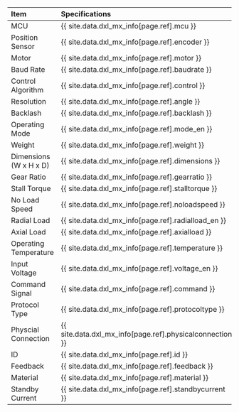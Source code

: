 
| Item                   | Specifications                                           |
|:-----------------------|:---------------------------------------------------------|
| MCU                    | {{ site.data.dxl_mx_info[page.ref].mcu }}                |
| Position Sensor        | {{ site.data.dxl_mx_info[page.ref].encoder }}            |
| Motor                  | {{ site.data.dxl_mx_info[page.ref].motor }}              |
| Baud Rate              | {{ site.data.dxl_mx_info[page.ref].baudrate }}           |
| Control Algorithm      | {{ site.data.dxl_mx_info[page.ref].control }}            |
| Resolution             | {{ site.data.dxl_mx_info[page.ref].angle }}              |
| Backlash               | {{ site.data.dxl_mx_info[page.ref].backlash }}           |
| Operating Mode         | {{ site.data.dxl_mx_info[page.ref].mode_en }}            |
| Weight                 | {{ site.data.dxl_mx_info[page.ref].weight }}             |
| Dimensions (W x H x D) | {{ site.data.dxl_mx_info[page.ref].dimensions }}         |
| Gear Ratio             | {{ site.data.dxl_mx_info[page.ref].gearratio }}          |
| Stall Torque           | {{ site.data.dxl_mx_info[page.ref].stalltorque }}        |
| No Load Speed          | {{ site.data.dxl_mx_info[page.ref].noloadspeed }}        |
| Radial Load            | {{ site.data.dxl_mx_info[page.ref].radialload_en }}      |
| Axial Load             | {{ site.data.dxl_mx_info[page.ref].axialload }}          |
| Operating Temperature  | {{ site.data.dxl_mx_info[page.ref].temperature }}        |
| Input Voltage          | {{ site.data.dxl_mx_info[page.ref].voltage_en }}         |
| Command Signal         | {{ site.data.dxl_mx_info[page.ref].command }}            |
| Protocol Type          | {{ site.data.dxl_mx_info[page.ref].protocoltype }}       |
| Physcial Connection    | {{ site.data.dxl_mx_info[page.ref].physicalconnection }} |
| ID                     | {{ site.data.dxl_mx_info[page.ref].id }}                 |
| Feedback               | {{ site.data.dxl_mx_info[page.ref].feedback }}           |
| Material               | {{ site.data.dxl_mx_info[page.ref].material }}           |
| Standby Current        | {{ site.data.dxl_mx_info[page.ref].standbycurrent }}     |
